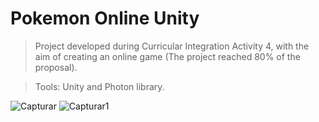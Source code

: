 # Pokemon Online Unity
> Project developed during Curricular Integration Activity 4, with the aim of creating an online game (The project reached 80% of the proposal).

> Tools: Unity and Photon library.

![Capturar](https://user-images.githubusercontent.com/38335297/158398324-9a5c5ea4-2187-4455-918b-aac5253cc5ea.PNG)
![Capturar1](https://user-images.githubusercontent.com/38335297/158398334-6ca09d1e-e3a9-4f0d-9ddb-166cc86589c9.PNG)
